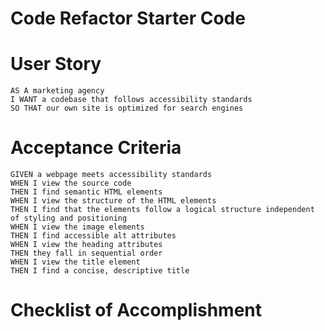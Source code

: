 # Code Refactor Starter Code

# User Story
    AS A marketing agency
    I WANT a codebase that follows accessibility standards
    SO THAT our own site is optimized for search engines

# Acceptance Criteria
    GIVEN a webpage meets accessibility standards
    WHEN I view the source code
    THEN I find semantic HTML elements
    WHEN I view the structure of the HTML elements
    THEN I find that the elements follow a logical structure independent of styling and positioning
    WHEN I view the image elements
    THEN I find accessible alt attributes
    WHEN I view the heading attributes
    THEN they fall in sequential order
    WHEN I view the title element
    THEN I find a concise, descriptive title

# Checklist of Accomplishment
   
 